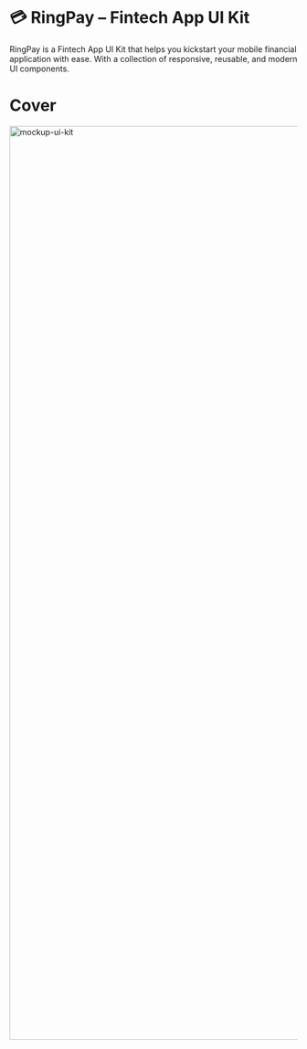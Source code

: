 # 💳 RingPay – Fintech App UI Kit

RingPay is a Fintech App UI Kit that helps you kickstart your mobile financial application with ease. With a collection of responsive, reusable, and modern UI components.

# Cover
<img width="1600" alt="mockup-ui-kit" src="https://github.com/user-attachments/assets/d85bf542-678f-4897-b03c-d0e339b0af2e"><br>
